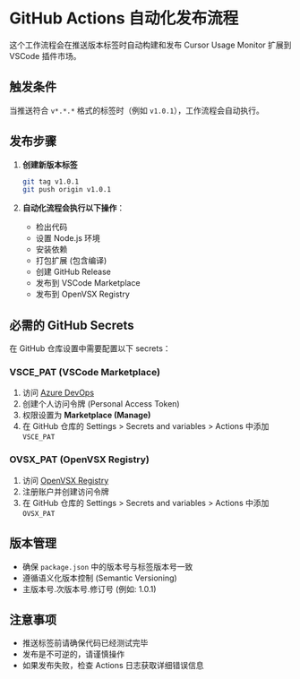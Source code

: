 # GitHub Actions 自动化发布流程

这个工作流程会在推送版本标签时自动构建和发布 Cursor Usage Monitor 扩展到 VSCode 插件市场。

## 触发条件

当推送符合 `v*.*.*` 格式的标签时（例如 `v1.0.1`），工作流程会自动执行。

## 发布步骤

1. **创建新版本标签**
   ```bash
   git tag v1.0.1
   git push origin v1.0.1
   ```

2. **自动化流程会执行以下操作**：
   - 检出代码
   - 设置 Node.js 环境
   - 安装依赖
   - 打包扩展 (包含编译)
   - 创建 GitHub Release
   - 发布到 VSCode Marketplace
   - 发布到 OpenVSX Registry

## 必需的 GitHub Secrets

在 GitHub 仓库设置中需要配置以下 secrets：

### VSCE_PAT (VSCode Marketplace)
1. 访问 [Azure DevOps](https://dev.azure.com/)
2. 创建个人访问令牌 (Personal Access Token)
3. 权限设置为 **Marketplace (Manage)**
4. 在 GitHub 仓库的 Settings > Secrets and variables > Actions 中添加 `VSCE_PAT`

### OVSX_PAT (OpenVSX Registry)
1. 访问 [OpenVSX Registry](https://open-vsx.org/)
2. 注册账户并创建访问令牌
3. 在 GitHub 仓库的 Settings > Secrets and variables > Actions 中添加 `OVSX_PAT`

## 版本管理

- 确保 `package.json` 中的版本号与标签版本号一致
- 遵循语义化版本控制 (Semantic Versioning)
- 主版本号.次版本号.修订号 (例如: 1.0.1)

## 注意事项

- 推送标签前请确保代码已经测试完毕
- 发布是不可逆的，请谨慎操作
- 如果发布失败，检查 Actions 日志获取详细错误信息
